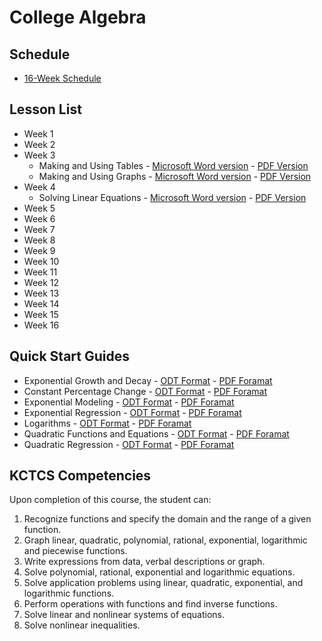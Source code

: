 # College Algebra

## Schedule
* [16-Week Schedule](./college_algebra_16_week.md)

## Lesson List

* Week 1
* Week 2
* Week 3
  * Making and Using Tables - [Microsoft Word version](./making_and_using_tables/making_and_using_tables.docx) - [PDF Version](./making_and_using_tables/making_and_using_tables.pdf)
  * Making and Using Graphs - [Microsoft Word version](./making_and_using_graphs/making_and_using_graphs.docx) - [PDF Version](./making_and_using_graphs/making_and_using_graphs.pdf)
* Week 4
  * Solving Linear Equations - [Microsoft Word version](./solving_linear_equations/solving_linear_equations.docx) - [PDF Version](./solving_linear_equations/solving_linear_equations.pdf)
* Week 5
* Week 6
* Week 7
* Week 8
* Week 9
* Week 10
* Week 11
* Week 12
* Week 13
* Week 14
* Week 15
* Week 16

## Quick Start Guides
* Exponential Growth and Decay - [ODT Format](./exponential_growth-quick_start.odt) - [PDF Foramat](./exponential_growth-quick_start.pdf)
* Constant Percentage Change - [ODT Format](./constant_percentage_change-quick_start.odt) - [PDF Foramat](./constant_percentage_change-quick_start.pdf)
* Exponential Modeling - [ODT Format](./exponential_modeling-quick_start.odt) - [PDF Foramat](./exponential_modeling-quick_start.pdf)
* Exponential Regression - [ODT Format](./exponential_regression-quick_start.odt) - [PDF Foramat](./exponential_regression-quick_start.pdf)
* Logarithms - [ODT Format](./logarithms-quick_start.odt) - [PDF Foramat](./logarithms-quick_start.pdf)
* Quadratic Functions and Equations - [ODT Format](./quadratic_functions_and_equations-quick_start.odt) - [PDF Foramat](./quadratic_functions_and_equations-quick_start.pdf)
* Quadratic Regression - [ODT Format](./quadratic_regression-quick_start.odt) - [PDF Foramat](./quadratic_regression-quick_start.pdf)

## KCTCS Competencies

Upon completion of this course, the student can:
1.	Recognize functions and specify the domain and the range of a given function.
2.	Graph linear, quadratic, polynomial, rational, exponential, logarithmic and piecewise functions.
3.	Write expressions from data, verbal descriptions or graph.
4.	Solve polynomial, rational, exponential and logarithmic equations.
5.	Solve application problems using linear, quadratic, exponential, and logarithmic functions.
6.	Perform operations with functions and find inverse functions.
7.	Solve linear and nonlinear systems of equations.
8.	Solve nonlinear inequalities.
